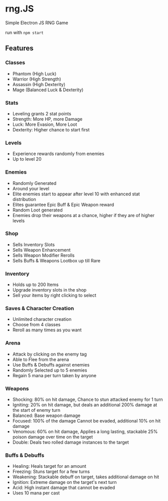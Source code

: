 # rng.JS
Simple Electron JS RNG Game

run with ```npm start```

## Features
### Classes
- Phantom (High Luck)
- Warrior (High Strength)
- Assassin (High Dexterity)
- Mage (Balanced Luck & Dexterity)

### Stats
- Leveling grants 2 stat points
- Strength: More HP, more Damage
- Luck: More Evasion, More Loot
- Dexterity: Higher chance to start first

### Levels
- Experience rewards randomly from enemies
- Up to level 20

### Enemies
- Randomly Generated
- Around your level
- Elite enemies start to appear after level 10 with enhanced stat distribution
- Elites guarantee Epic Buff & Epic Weapon reward
- Random Loot generated
- Enemies drop their weapons at a chance, higher if they are of higher levels

### Shop
- Sells Inventory Slots
- Sells Weapon Enhancement
- Sells Weapon Modifier Rerolls
- Sells Buffs & Weapons Lootbox up till Rare

### Inventory
- Holds up to 200 Items
- Upgrade inventory slots in the shop
- Sell your items by right clicking to select

### Saves & Character Creation
- Unlimited character creation
- Choose from 4 classes
- Reroll as many times as you want

### Arena
- Attack by clicking on the enemy tag
- Able to Flee from the arena
- Use Buffs & Debuffs against enemies
- Randomly Selected up to 5 enemies
- Regain 5 mana per turn taken by anyone

### Weapons
- Shocking: 80% on hit damage, Chance to stun attacked enemy for 1 turn
- Igniting: 20% on hit damage, but deals an additional 200% damage at the start of enemy turn
- Balanced: Base weapon damage
- Focused: 100% of the damage Cannot be evaded, additional 10% on hit damage
- Venomous: 60% on hit damage, Applies a long lasting, stackable 25% poison damage over time on the target
- Double: Deals two rolled damage instances to the target

### Buffs & Debuffs
- Healing: Heals target for an amount
- Freezing: Stuns target for a few turns
- Weakening: Stackable debuff on target, takes additional damage on hit
- Ignition: Extreme damage on the target's next turn
- Acid: High instant damage that cannot be evaded
- Uses 10 mana per cast
